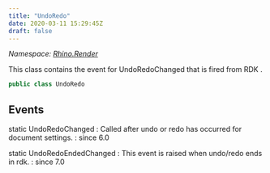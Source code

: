 ```yaml
---
title: "UndoRedo"
date: 2020-03-11 15:29:45Z
draft: false
---
```


*Namespace: [Rhino.Render](../)*

This class contains the event for UndoRedoChanged that is fired from RDK .
```cs
public class UndoRedo
```
## Events

static UndoRedoChanged
: Called after undo or redo has occurred for document settings.
: since 6.0

static UndoRedoEndedChanged
: This event is raised when undo/redo ends in rdk.
: since 7.0
